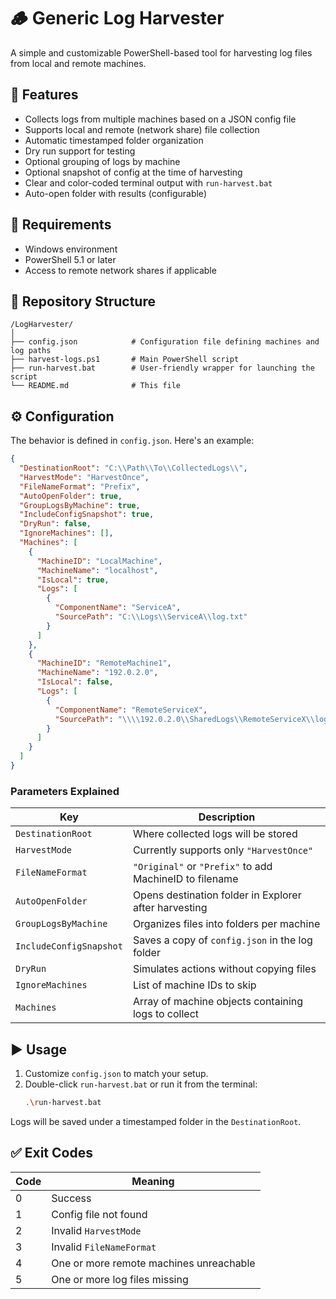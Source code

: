 # 🪵 Generic Log Harvester

A simple and customizable PowerShell-based tool for harvesting log files from local and remote machines.

## 🚀 Features

- Collects logs from multiple machines based on a JSON config file
- Supports local and remote (network share) file collection
- Automatic timestamped folder organization
- Dry run support for testing
- Optional grouping of logs by machine
- Optional snapshot of config at the time of harvesting
- Clear and color-coded terminal output with `run-harvest.bat`
- Auto-open folder with results (configurable)

## 🧰 Requirements

- Windows environment
- PowerShell 5.1 or later
- Access to remote network shares if applicable

## 📁 Repository Structure

```
/LogHarvester/
│
├── config.json            # Configuration file defining machines and log paths
├── harvest-logs.ps1       # Main PowerShell script
├── run-harvest.bat        # User-friendly wrapper for launching the script
└── README.md              # This file
```

## ⚙️ Configuration

The behavior is defined in `config.json`. Here's an example:

```json
{
  "DestinationRoot": "C:\\Path\\To\\CollectedLogs\\",
  "HarvestMode": "HarvestOnce",
  "FileNameFormat": "Prefix",
  "AutoOpenFolder": true,
  "GroupLogsByMachine": true,
  "IncludeConfigSnapshot": true,
  "DryRun": false,
  "IgnoreMachines": [],
  "Machines": [
    {
      "MachineID": "LocalMachine",
      "MachineName": "localhost",
      "IsLocal": true,
      "Logs": [
        {
          "ComponentName": "ServiceA",
          "SourcePath": "C:\\Logs\\ServiceA\\log.txt"
        }
      ]
    },
    {
      "MachineID": "RemoteMachine1",
      "MachineName": "192.0.2.0",
      "IsLocal": false,
      "Logs": [
        {
          "ComponentName": "RemoteServiceX",
          "SourcePath": "\\\\192.0.2.0\\SharedLogs\\RemoteServiceX\\log.txt"
        }
      ]
    }
  ]
}
```

### Parameters Explained

| Key                    | Description |
|------------------------|-------------|
| `DestinationRoot`      | Where collected logs will be stored |
| `HarvestMode`          | Currently supports only `"HarvestOnce"` |
| `FileNameFormat`       | `"Original"` or `"Prefix"` to add MachineID to filename |
| `AutoOpenFolder`       | Opens destination folder in Explorer after harvesting |
| `GroupLogsByMachine`   | Organizes files into folders per machine |
| `IncludeConfigSnapshot`| Saves a copy of `config.json` in the log folder |
| `DryRun`               | Simulates actions without copying files |
| `IgnoreMachines`       | List of machine IDs to skip |
| `Machines`             | Array of machine objects containing logs to collect |

## ▶️ Usage

1. Customize `config.json` to match your setup.
2. Double-click `run-harvest.bat` or run it from the terminal:
   ```sh
   .\run-harvest.bat
   ```

Logs will be saved under a timestamped folder in the `DestinationRoot`.

## ✅ Exit Codes

| Code | Meaning                               |
|------|----------------------------------------|
| 0    | Success                                |
| 1    | Config file not found                  |
| 2    | Invalid `HarvestMode`                 |
| 3    | Invalid `FileNameFormat`              |
| 4    | One or more remote machines unreachable|
| 5    | One or more log files missing          |

